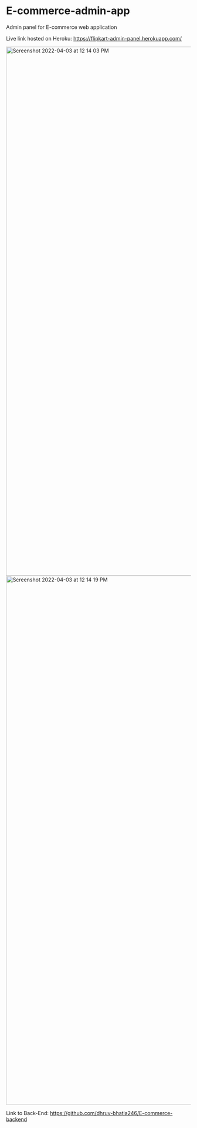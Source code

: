# E-commerce-admin-app
Admin panel for E-commerce web application

Live link hosted on Heroku:
https://flipkart-admin-panel.herokuapp.com/

<img width="1440" alt="Screenshot 2022-04-03 at 12 14 03 PM" src="https://user-images.githubusercontent.com/71057049/161415344-61dd5c39-812a-432d-a4e2-667af95c2c73.png">

<img width="1440" alt="Screenshot 2022-04-03 at 12 14 19 PM" src="https://user-images.githubusercontent.com/71057049/161415351-b9b7126f-d7d7-4c50-b3f4-11fb137f9888.png">

Link to Back-End:
https://github.com/dhruv-bhatia246/E-commerce-backend
